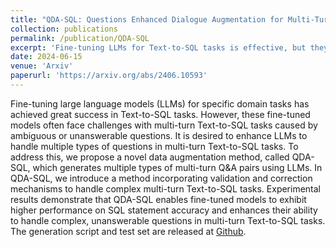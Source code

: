 ```yaml
---
title: "QDA-SQL: Questions Enhanced Dialogue Augmentation for Multi-Turn Text-to-SQL"
collection: publications
permalink: /publication/QDA-SQL
excerpt: 'Fine-tuning LLMs for Text-to-SQL tasks is effective, but they often struggle with multi-turn queries due to ambiguity. QDA-SQL, a data augmentation method that generates diverse multi-turn Q&A pairs using LLMs. Fine-tuning with QDA-SQL improves SQL statement accuracy and enhances the models&apos; ability to manage challenging, unanswerable questions. The generation script and test set are released at [Github](https://github.com/mcxiaoxiao/QDA-SQL).'
date: 2024-06-15
venue: 'Arxiv'
paperurl: 'https://arxiv.org/abs/2406.10593'
---
```


Fine-tuning large language models (LLMs) for specific domain tasks has achieved great success in Text-to-SQL tasks. However, these fine-tuned models often face challenges with multi-turn Text-to-SQL tasks caused by ambiguous or unanswerable questions. It is desired to enhance LLMs to handle multiple types of questions in multi-turn Text-to-SQL tasks. To address this, we propose a novel data augmentation method, called QDA-SQL, which generates multiple types of multi-turn Q&A pairs using LLMs. In QDA-SQL, we introduce a method incorporating validation and correction mechanisms to handle complex multi-turn Text-to-SQL tasks. Experimental results demonstrate that QDA-SQL enables fine-tuned models to exhibit higher performance on SQL statement accuracy and enhances their ability to handle complex, unanswerable questions in multi-turn Text-to-SQL tasks. The generation script and test set are released at [Github](https://github.com/mcxiaoxiao/QDA-SQL).
